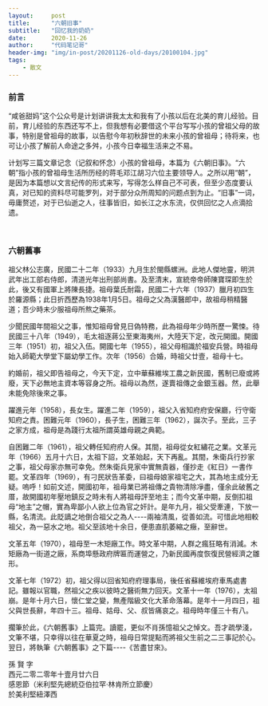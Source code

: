 ```yaml
---
layout:     post
title:      "六朝旧事"
subtitle:   "回忆我的奶奶"
date:       2020-11-26
author:     "代码笔记哥"
header-img: "img/in-post/20201126-old-days/20100104.jpg"
tags:
    - 散文
---
```

### 前言
“咸爸甜妈”这个公众号是计划讲讲我太太和我有了小孩以后在北美的育儿经验。目前，育儿经验的东西还写不上，但我想有必要借这个平台写写小孩的曾祖父母的故事，特别是曾祖母的故事，以告慰今年初秋辞世的未来小孩的曾祖母；待将来，也可让小孩了解前人命途之多舛，小孩今日幸福生活来之不易。

计划写三篇文章记念（记叙和怀念）小孩的曾祖母，本篇为《六朝旧事》。“六朝”指小孩的曾祖母生活所历经的蒋毛邓江胡习六位主要领导人。之所以用“朝”，是因为本篇想以文言纪传的形式来写，写得怎么样自己不可表，但至少态度要认真，对已知的资料尽可能罗列，对于部分众所周知的问题点到为止。“旧事”一词，毋庸赘述，对于已仙逝之人，往事皆旧，如长江之水东流，仅供回忆之人点滴拾遗。

​
### 六朝舊事
祖父林公志廣，民國二十二年（1933）九月生於閩縣螺洲。此地人傑地靈，明洪武年出工部右侍郎，清道光年出刑部尚書。及至清末，宣統帝帝師陳寶琛即生於此，後又有國軍上將陳長捷。祖母葉氏耐霜，民國二十六年（1937）臘月初四生於羅源縣；此日折西歷為1938年1月5日。祖母之父為漢醫郎中，故祖母稍精醫道；吾少時未少服祖母所熬之藥茶。

少聞民國年間祖父之事，惟知祖母曾見日偽特務，此為祖母年少時所歷一驚悚。待民國三十八年（1949），毛太祖逐蔣公至東海夷州，大陸天下定，改元開國。開國三年（1951）初，祖父入伍。開國七年（1955），祖父母相識於福安兵營。時祖母始入師範大學堂下屬幼學工作。次年（1956）合婚，時祖父廿壹，祖母十七。

約婚前，祖父即告祖母之，今天下定，立中華蘇維埃工農之新民國，舊制已廢或將廢，天下必無地主資本等容身之所。祖母以為然，遂賣祖傳之金銀玉器。然，此舉未能免除後來之事。

躍進元年（1958），長女生。躍進二年（1959），祖父入省知府府安保廳，行守衛知府之責。困難元年（1960），長子生，困難三年（1962），誕次子。至此，三子之家方成，祖母是為踐行太祖所謂英雄母親之典範。

自困難二年（1961），祖父轉任知府府人保。其間，祖母從女紅繡花之業。文革元年（1966）五月十六日，太祖下詔，文革始起，天下再亂。其間，朱衛兵行抄家之事，祖父母家亦無可幸免。然朱衛兵見家中實無貴器，僅抄走《紅日》一書作罷。文革四年（1969），有刁民狀告革委，曰祖母娘家祖宅之大，其為地主成分无疑。嗚呼！如前文述，開國初年，祖母業已將祖傳之貴物清除凈盡，僅余此破舊之厝，故開國初年壓地鎮反之時未有人將祖母評至地主；而今文革中期，反倒扣祖母“地主”之帽，實為卑鄙小人欲上位為官之奸計。是年九月，祖父受牽連，下放一縣，名清流。此貶謫之地倒合祖父之為人----兩袖清風，從善如流。可惜此地相較祖父，為一惡水之地。祖父至該地十余日，便患直肌萎縮之癥，至辭世。

文革五年（1970），祖母至一木矩廠工作。時文革中期，人群之瘋狂略有消減。木矩廠為一街道之廠，系商埠懸政府牌匾而運營之，乃新民國再度恢復民營經濟之雛形。

文革七年（1972）初，祖父得以回省知府府理事局，後任省蘇維埃府車馬處書記。雖報以官職，然祖父之疾以彼時之醫術無力回天。文革十一年（1976），太祖崩。是年十月六日，懷仁堂之變，無產階級文化大革命落幕。是年十一月四日，祖父與世長辭，年四十三。祖母、姑母、父、叔皆痛哀之。祖母時年僅三十有八。

擱筆於此，《六朝舊事》上篇完。讀罷，更似不肖孫憶祖父之悼文。吾才疏學淺，文筆不堪，只幸得以往在華夏之時，祖母日常提點而將祖父生前之二三事記於心。翌日，將執筆《六朝舊事》之下篇----《苦盡甘來》。


孫 賢 字  
西元二零二零年十壹月廿六日  
感恩節（米利堅先總統亞伯拉罕·林肯所立節慶）  
於美利堅紐澤西
